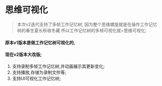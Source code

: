 #  思维可视化

> 本次v2迭代支持了多帧工作记忆树,
> 因为整个思维螺旋就是在操作工作记忆树的春生夏长秋收冬藏
> 所以工作记忆树的多帧可视化就=思维可视化;

#### 原本v1版本是做工作记忆树可视化的,
#### 现在v2版本大改版;
1. 支持录制多帧工作记忆树,并动画展示其更新变化;
2. 支持播放,存储为录制文件等;
3. 支持UI可视化工作记忆树;
